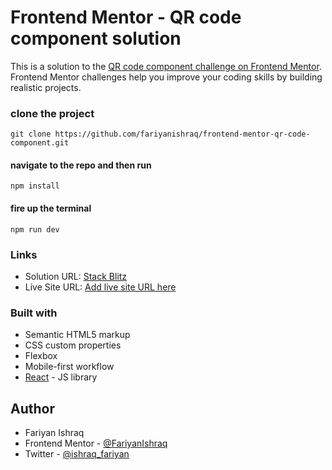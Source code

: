 # Frontend Mentor - QR code component solution

This is a solution to the [QR code component challenge on Frontend Mentor](https://www.frontendmentor.io/challenges/qr-code-component-iux_sIO_H). Frontend Mentor challenges help you improve your coding skills by building realistic projects. 

### clone the project

```
git clone https://github.com/fariyanishraq/frontend-mentor-qr-code-component.git
 ```
#### navigate to the repo and then run
```
npm install
```
#### fire up the terminal
```
npm run dev
```

### Links

- Solution URL: [Stack Blitz](https://stackblitz.com/edit/vitejs-vite-pxepk8?file=src%2FApp.jsx)
- Live Site URL: [Add live site URL here](https://your-live-site-url.com)

### Built with

- Semantic HTML5 markup
- CSS custom properties
- Flexbox
- Mobile-first workflow
- [React](https://reactjs.org/) - JS library

## Author

- Fariyan Ishraq 
- Frontend Mentor - [@FariyanIshraq](https://www.frontendmentor.io/profile/FariyanIshraq)
- Twitter - [@ishraq_fariyan](https://twitter.com/ishraq_fariyan)

